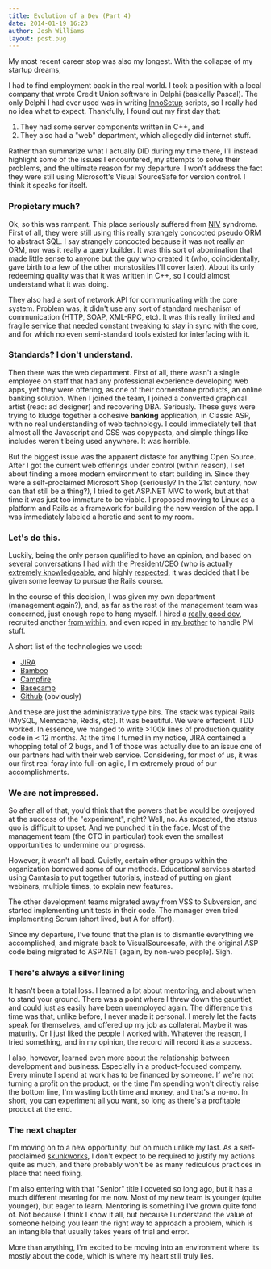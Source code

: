```yaml
---
title: Evolution of a Dev (Part 4)
date: 2014-01-19 16:23
author: Josh Williams
layout: post.pug
---
```

My most recent career stop was also my longest.  With the collapse of my startup dreams,

I had to find employment back in the real world.  I took a position with a local company
that wrote Credit Union software in Delphi (basically Pascal).  The only Delphi I had
ever used was in writing [InnoSetup](http://www.jrsoftware.org/isinfo.php) scripts,
so I really had no idea what to expect.  Thankfully, I found out my first day that:

1. They had some server components written in C++, and
2. They also had a "web" department, which allegedly did internet stuff.

Rather than summarize what I actually DID during my time there, I'll instead
highlight some of the issues I encountered, my attempts to solve their problems,
and the ultimate reason for my departure.  I won't address the fact they were
still using Microsoft's Visual SourceSafe for version control.  I think it speaks for
itself.

<!--more-->

### Propietary much?

Ok, so this was rampant.  This place seriously suffered from [NIV](https://www.google.com/url?sa=t&rct=j&q=&esrc=s&source=web&cd=1&cad=rja&uact=8&ved=0CB4QFjAA&url=http%3A%2F%2Fen.wikipedia.org%2Fwiki%2FNot_invented_here&ei=JNCEVODoG8qgNsC8gIgO&usg=AFQjCNE0yQm5D4-SULmI8By1wQVTN3k-sg&bvm=bv.80642063,d.eXY)
syndrome.  First of all, they were still using this really strangely concocted
pseudo ORM to abstract SQL.  I say strangely concocted because it was not really an ORM, nor
was it really a query builder.  It was this sort of abomination that made little
sense to anyone but the guy who created it (who, coincidentally, gave birth to a few of
the other monstosities I'll cover later).  About its only redeeming quality was that
it was written in C++, so I could almost understand what it was doing.

They also had a sort of network API for communicating with the core system.  Problem was,
it didn't use any sort of standard mechanism of communication (HTTP, SOAP, XML-RPC, etc).
It was this really limited and fragile service that needed constant tweaking to stay
in sync with the core, and for which no even semi-standard tools existed for interfacing
with it.

### Standards?  I don't understand.

Then there was the web department.  First of all, there wasn't a single employee on 
staff that had any professional experience developing web apps, yet they were offering,
as one of their cornerstone products, an online banking solution.  When I joined the team,
I joined a converted graphical artist (read: ad designer) and recovering DBA.  Seriously.
These guys were trying to kludge together a cohesive **banking** application, in Classic
ASP, with no real understanding of web technology.  I could immediately tell that
almost all the Javascript and CSS was copypasta, and simple things like includes weren't
being used anywhere.  It was horrible.

But the biggest issue was the apparent distaste for anything Open Source.  After I got
the current web offerings under control (within reason), I set about finding a more 
modern environment to start building in.  Since they were a self-proclaimed Microsoft
Shop (seriously?  In the 21st century, how can that still be a thing?), I tried
to get ASP.NET MVC to work, but at that time it was just too immature to be viable.
I proposed moving to Linux as a platform and Rails as a framework for building the
new version of the app.  I was immediately labeled a heretic and sent to my room.

### Let's do this.

Luckily, being the only person qualified to have an opinion, and based on several
conversations I had with the President/CEO (who is actually [extremely knowledgeable](https://www.linkedin.com/vsearch/p?firstName=Daryl&lastName=Tanner&orig=SEO_SN&trk=SEO_SN&domainCountryName=&csrfToken=ajax%3A5966742831050947461),
and highly [respected](http://www.cutimes.com/2012/12/11/daryl-tanner-retiring-from-share-one-at-years-end),
it was decided that I be given some leeway to pursue the Rails course.

In the course of this decision, I was given my own department (management again?), and,
as far as the rest of the management team was concerned, just enough rope to hang myself.
I hired a [really good dev](http://joshwlewis.com/), recruited another [from within](https://www.linkedin.com/pub/joshua-bryant/40/a65/401),
and even roped in [my brother](http://www.linkedin.com/pub/jacob-williams/80/b08/436) to handle
PM stuff.

A short list of the technologies we used:
* [JIRA](https://www.atlassian.com/software/jira)
* [Bamboo](https://www.atlassian.com/software/bamboo)
* [Campfire](https://campfirenow.com/)
* [Basecamp](https://basecamp.com/)
* [Github](https://github.com/) (obviously)

And these are just the administrative type bits.  The stack was typical Rails (MySQL, Memcache, Redis, etc).
It was beautiful.  We were effecient.  TDD worked.  In essence, we manged to write >100k lines
of production quality code in < 12 months.  At the time I turned in my notice, JIRA contained a
whopping total of 2 bugs, and 1 of those was actually due to an issue one of our partners had
with their web service.  Considering, for most of us, it was our first real foray into
full-on agile, I'm extremely proud of our accomplishments.

### We are not impressed.

So after all of that, you'd think that the powers that be would be overjoyed at the
success of the "experiment", right?  Well, no.  As expected, the status quo is 
difficult to upset.  And we punched it in the face.  Most of the management team (the CTO
in particular) took even the smallest opportunities to undermine our progress.

However, it wasn't all bad.  Quietly, certain other groups within the organization
borrowed some of our methods.  Educational services started using Camtasia to put together
tutorials, instead of putting on giant webinars, multiple times, to explain new features.

The other development teams migrated away from VSS to Subversion, and started implementing
unit tests in their code.  The manager even tried implementing Scrum (short lived, but A for effort).

Since my departure, I've found that the plan is to dismantle everything we accomplished, and
migrate back to VisualSourcesafe, with the original ASP code being migrated to ASP.NET (again,
by non-web people).  Sigh.

### There's always a silver lining

It hasn't been a total loss.  I learned a lot about mentoring, and about when to stand
your ground.  There was a point where I threw down the gauntlet, and could just as easily
have been unemployed again.  The difference this time was that, unlike before, I
never made it personal.  I merely let the facts speak for themselves, and offered
up my job as collateral.  Maybe it was maturity.  Or I just liked the people I worked with.
Whatever the reason, I tried something, and in my opinion, the record will record it
as a success.

I also, however, learned even more about the relationship between development and 
business.  Especially in a product-focused company.  Every minute I spend at work has
to be financed by someone.  If we're not turning a profit on the product, or the time
I'm spending won't directly raise the bottom line, I'm wasting both time and money,
and that's a no-no.  In short, you can experiment all you want, so long as there's
a profitable product at the end.

### The next chapter

I'm moving on to a new opportunity, but on much unlike my last.  As a self-proclaimed
[skunkworks](http://www.webopedia.com/TERM/S/skunkworks.html), I don't expect to 
be required to justify my actions quite as much, and there probably won't be as
many rediculous practices in place that need fixing.

I'm also entering with that "Senior" title I coveted so long ago, but it has a much
different meaning for me now.  Most of my new team is younger (quite younger), but eager
to learn.  Mentoring is something I've grown quite fond of.  Not because I think I know it
all, but because I understand the value of someone helping you learn the right way to
approach a problem, which is an intangible that usually takes years of trial and error.

More than anything, I'm excited to be moving into an environment where its mostly about
the code, which is where my heart still truly lies.
